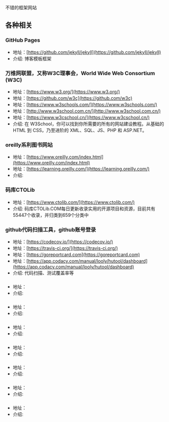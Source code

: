 不错的框架网站

## 各种相关

### GitHub Pages
- 地址：[https://github.com/jekyll/jekyll](https://github.com/jekyll/jekyll)
- 介绍: 博客模板框架

### 万维网联盟，又称W3C理事会，World Wide Web Consortium (W3C)
- 地址：[https://www.w3.org/](https://www.w3.org/)
- 地址：[https://github.com/w3c](https://github.com/w3c)
- 地址：[https://www.w3schools.com/](https://www.w3schools.com/)
- 地址：[http://www.w3school.com.cn/](http://www.w3school.com.cn/)
- 地址：[https://www.w3cschool.cn/](https://www.w3cschool.cn/)
- 介绍: 在 W3School，你可以找到你所需要的所有的网站建设教程。从基础的 HTML 到 CSS，乃至进阶的 XML、SQL、JS、PHP 和 ASP.NET。

### oreilly系利图书网站
- 地址：[https://www.oreilly.com/index.html](https://www.oreilly.com/index.html)
- 地址：[https://learning.oreilly.com/](https://learning.oreilly.com/)
- 介绍: 

### 码库CTOLib
- 地址：[https://www.ctolib.com/](https://www.ctolib.com/)
- 介绍: 码库CTOLib.COM每日更新收录实用的开源项目和资源，目前共有55447个收录，并归类到659个分类中

### github代码扫描工具，github账号登录
- 地址：[https://codecov.io/](https://codecov.io/)
- 地址：[https://travis-ci.org/](https://travis-ci.org/)
- 地址：[https://goreportcard.com](https://goreportcard.com)
- 地址：[https://app.codacy.com/manual/looly/hutool/dashboard](https://app.codacy.com/manual/looly/hutool/dashboard)
- 介绍: 代码扫描、测试覆盖率等

### 
- 地址：[]()
- 介绍: 

### 
- 地址：[]()
- 介绍: 

### 
- 地址：[]()
- 介绍: 

### 
- 地址：[]()
- 介绍: 

### 
- 地址：[]()
- 介绍: 

### 
- 地址：[]()
- 介绍: 

### 
- 地址：[]()
- 介绍: 

